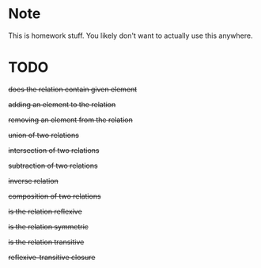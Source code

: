 # Note

This is homework stuff. You likely don't want to actually use this anywhere.

# TODO

~~does the relation contain given element~~

~~adding an element to the relation~~

~~removing an element from the relation~~

~~union of two relations~~

~~intersection of two relations~~

~~subtraction of two relations~~

~~inverse relation~~

~~composition of two relations~~

~~is the relation reflexive~~

~~is the relation symmetric~~

~~is the relation transitive~~

~~reflexive-transitive closure~~
